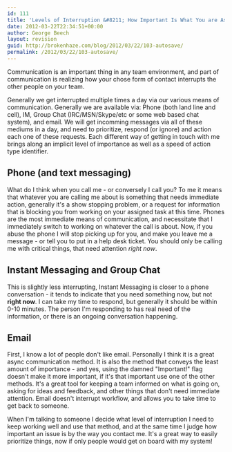 ```yaml
---
id: 111
title: 'Levels of Interruption &#8211; How Important Is What You are Asking me?'
date: 2012-03-22T22:34:51+00:00
author: George Beech
layout: revision
guid: http://brokenhaze.com/blog/2012/03/22/103-autosave/
permalink: /2012/03/22/103-autosave/
---
```

<p>Communication is an important thing in any team environment, and part of communication is realizing how your chose form of contact interrupts the other people on your team.</p>

<p>Generally we get interrupted multiple times a day via our various means of communication. Generally we are available via: Phone (both land line and cell), IM, Group Chat (IRC/MSN/Skype/etc or some web based chat system), and email. We will get incomming messages via all of these mediums in a day, and need to prioritize, respond (or ignore) and action each one of these requests. Each different way of getting in touch with me brings along an implicit level of importance as well as a speed of action type identifier.</p>

<h2> Phone (and text messaging) </h2>

<p>What do I think when you call me - or conversely I call you? To me it means that whatever you are calling me about is something that needs immediate action, generally it's a show stopping problem, or a request for information that is blocking you from working on your assigned task at this time. Phones are the most immediate means of communication, and necessitate that I immediately switch to working on whatever the call is about. Now, if you abuse the phone I will stop picking up for you, and make you leave me a message - or tell you to put in a help desk ticket. You should only be calling me with critical things, that need attention <em>right now</em>.</p>

<h2> Instant Messaging and Group Chat</h2>

<p>This is slightly less interrupting, Instant Messaging is closer to a phone conversation - it tends to indicate that you need something now, but not <strong>right now</strong>. I can take my time to respond, but generally it should be within 0-10 minutes. The person I'm responding to has real need of the information, or there is an ongoing conversation happening.</p>

<h2> Email </h2>

<p>First, I know a lot of people don't like email. Personally I think it is a great async communication method. It is also the method that conveys the least amount of importance - and yes, using the damned "Important!" flag doesn't make it more important, if it's that important use one of the other methods. It's a great tool for keeping a team informed on what is going on, asking for ideas and feedback, and other things that don't need immediate attention. Email doesn't interrupt workflow, and allows you to take time to get back to someone.</p>

<p>When I'm talking to someone I decide what level of interruption I need to keep working well and use that method, and at the same time I judge how important an issue is by the way you contact me. It's a great way to easily prioritize things, now if only people would get on board with my system!</p>
